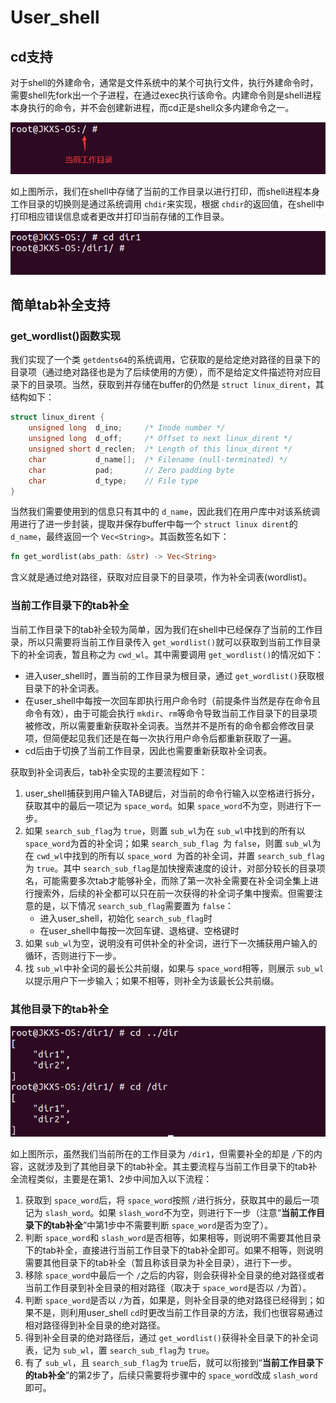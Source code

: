 # User_shell

## cd支持

对于shell的外建命令，通常是文件系统中的某个可执行文件，执行外建命令时，需要shell先fork出一个子进程，在通过exec执行该命令。内建命令则是shell进程本身执行的命令，并不会创建新进程，而cd正是shell众多内建命令之一。

![](image/usershell/1652714342045.png)

如上图所示，我们在shell中存储了当前的工作目录以进行打印，而shell进程本身工作目录的切换则是通过系统调用 `chdir`来实现，根据 `chdir`的返回值，在shell中打印相应错误信息或者更改并打印当前存储的工作目录。

![](image/usershell/1652714419109.png)

## 简单tab补全支持

### get_wordlist()函数实现

我们实现了一个类 `getdents64`的系统调用，它获取的是给定绝对路径的目录下的目录项（通过绝对路径也是为了后续使用的方便），而不是给定文件描述符对应目录下的目录项。当然，获取到并存储在buffer的仍然是 `struct linux_dirent`，其结构如下：

```c
struct linux_dirent {
    unsigned long  d_ino;     /* Inode number */
    unsigned long  d_off;     /* Offset to next linux_dirent */
    unsigned short d_reclen;  /* Length of this linux_dirent */
    char           d_name[];  /* Filename (null-terminated) */
    char           pad;       // Zero padding byte
    char           d_type;    // File type
}
```

当然我们需要使用到的信息只有其中的 `d_name`，因此我们在用户库中对该系统调用进行了进一步封装，提取并保存buffer中每一个 `struct linux dirent`的 `d_name`，最终返回一个 `Vec<String>`。其函数签名如下：

```rust
fn get_wordlist(abs_path: &str) -> Vec<String>
```

含义就是通过绝对路径，获取对应目录下的目录项，作为补全词表(wordlist)。

### 当前工作目录下的tab补全

当前工作目录下的tab补全较为简单，因为我们在shell中已经保存了当前的工作目录，所以只需要将当前工作目录传入 `get_wordlist()`就可以获取到当前工作目录下的补全词表，暂且称之为 `cwd_wl`。其中需要调用 `get_wordlist()`的情况如下：

* 进入user_shell时，置当前的工作目录为根目录，通过 `get_wordlist()`获取根目录下的补全词表。
* 在user_shell中每按一次回车即执行用户命令时（前提条件当然是存在命令且命令有效），由于可能会执行 `mkdir`、`rm`等命令导致当前工作目录下的目录项被修改，所以需要重新获取补全词表。当然并不是所有的命令都会修改目录项，但简便起见我们还是在每一次执行用户命令后都重新获取了一遍。
* cd后由于切换了当前工作目录，因此也需要重新获取补全词表。

获取到补全词表后，tab补全实现的主要流程如下：

1. user_shell捕获到用户输入TAB键后，对当前的命令行输入以空格进行拆分，获取其中的最后一项记为 `space_word`。如果 `space_word`不为空，则进行下一步。
2. 如果 `search_sub_flag`为 `true`，则置 `sub_wl`为在 `sub_wl`中找到的所有以 `space_word`为首的补全词；如果 `search_sub_flag `为 `false`，则置 `sub_wl`为在 `cwd_wl`中找到的所有以 `space_word `为首的补全词，并置 `search_sub_flag`为 `true`。其中 `search_sub_flag`是加快搜索速度的设计，对部分较长的目录项名，可能需要多次tab才能够补全，而除了第一次补全需要在补全词全集上进行搜索外，后续的补全都可以只在前一次获得的补全词子集中搜索。但需要注意的是，以下情况 `search_sub_flag`需要置为 `false`：
   - 进入user_shell，初始化 `search_sub_flag`时
   - 在user_shell中每按一次回车键、退格键、空格键时
3. 如果 `sub_wl`为空，说明没有可供补全的补全词，进行下一次捕获用户输入的循环，否则进行下一步。
4. 找 `sub_wl`中补全词的最长公共前缀，如果与 `space_word`相等，则展示 `sub_wl`以提示用户下一步输入；如果不相等，则补全为该最长公共前缀。

### 其他目录下的tab补全

![](image/usershell/1652758022102.png)

如上图所示，虽然我们当前所在的工作目录为 `/dir1`，但需要补全的却是 `/`下的内容，这就涉及到了其他目录下的tab补全。其主要流程与当前工作目录下的tab补全流程类似，主要是在第1、2步中间加入以下流程：

1. 获取到 `space_word`后，将 `space_word`按照 `/`进行拆分，获取其中的最后一项记为 `slash_word`。如果 `slash_word`不为空，则进行下一步（注意“**当前工作目录下的tab补全**”中第1步中不需要判断 `space_word`是否为空了）。
2. 判断 `space_word`和 `slash_word`是否相等，如果相等，则说明不需要其他目录下的tab补全，直接进行当前工作目录下的tab补全即可。如果不相等，则说明需要其他目录下的tab补全（暂且称该目录为补全目录），进行下一步。
3. 移除 `space_word`中最后一个 `/`之后的内容，则会获得补全目录的绝对路径或者当前工作目录到补全目录的相对路径（取决于 `space_word`是否以 `/`为首）。
4. 判断 `space_word`是否以 `/`为首，如果是，则补全目录的绝对路径已经得到；如果不是，则利用user_shell `cd`时更改当前工作目录的方法，我们也很容易通过相对路径得到补全目录的绝对路径。
5. 得到补全目录的绝对路径后，通过 `get_wordlist()`获得补全目录下的补全词表，记为 `sub_wl`，置 `search_sub_flag`为 `true`。
6. 有了 `sub_wl`，且 `search_sub_flag`为 `true`后，就可以衔接到“**当前工作目录下的tab补全**”的第2步了，后续只需要将步骤中的 `space_word`改成 `slash_word`即可。
